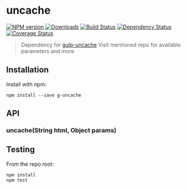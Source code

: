 # uncache
[![NPM version](https://badge.fury.io/js/g-uncache.svg)](http://badge.fury.io/js/g-uncache)
[![Downloads](http://img.shields.io/npm/dm/g-uncache.svg)](https://www.npmjs.org/package/g-uncache)
[![Build Status](https://travis-ci.org/elmccd/uncache.svg?branch=master)](https://travis-ci.org/elmccd/uncache)
[![Dependency Status](https://david-dm.org/elmccd/uncache.svg)](https://david-dm.org/elmccd/uncache)
[![Coverage Status](https://img.shields.io/coveralls/elmccd/uncache.svg)](https://coveralls.io/r/elmccd/uncache?branch=master)
> Dependency for [gulp-uncache](https://github.com/elmccd/gulp-uncache)
> Visit mentioned repo for available parameters and more

## Installation

Install with npm:

```
npm install --save g-uncache
```


## API

### uncache(String html, Object params)


## Testing

From the repo root:

```
npm install
npm test
```

